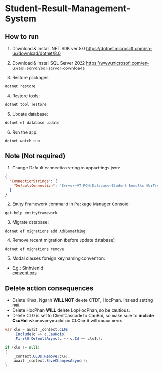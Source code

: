 # Student-Result-Management-System
## How to run
1. Download & Install .NET SDK ver 8.0
https://dotnet.microsoft.com/en-us/download/dotnet/8.0

2. Download & Install SQL Server 2022
https://www.microsoft.com/en-us/sql-server/sql-server-downloads

3. Restore packages:
```cmd
dotnet restore
```

4. Restore tools:
```cmd
dotnet tool restore
```

5. Update database:
```cmd
dotnet ef database update
```

6. Run the app:
```cmd
dotnet watch run
```

## Note (Not required)
1. Change Default connection string to appsettings.json:
```json
{
  "ConnectionStrings": {
	"DefaultConnection": "Server=VT-PGH;Database=Student-Results-Db;Trusted_Connection=True;MultipleActiveResultSets=true"
  }
}
```

2. Entity Framework command in Package Manager Console:
```cmd
get-help entityframework
```

3. Migrate database:
```cmd
dotnet ef migrations add AddSomething
```

4. Remove recent migration (before update database):
```cmd
dotnet ef migrations remove
```

5. Modal classes foreign key naming convention:
- E.g.: SinhvienId  
[conventions](https://learn.microsoft.com/en-us/ef/core/modeling/relationships/conventions)

## Delete action consequences
- Delete Khoa, Nganh **WILL NOT** delete CTDT, HocPhan. Instead setting null.
- Delete HocPhan **WILL** delete LopHocPhan, so be cautious.
- Delete CLO is set to ClientCascade to CauHoi, so make sure to **include CauHoi** whenever you delete CLO or it will cause error.
```C#
var clo = await _context.CLOs
    .Include(c => c.CauHois)
    .FirstOrDefaultAsync(c => c.Id == cloId);

if (clo != null)
{
    _context.CLOs.Remove(clo);
    await _context.SaveChangesAsync();
}
```